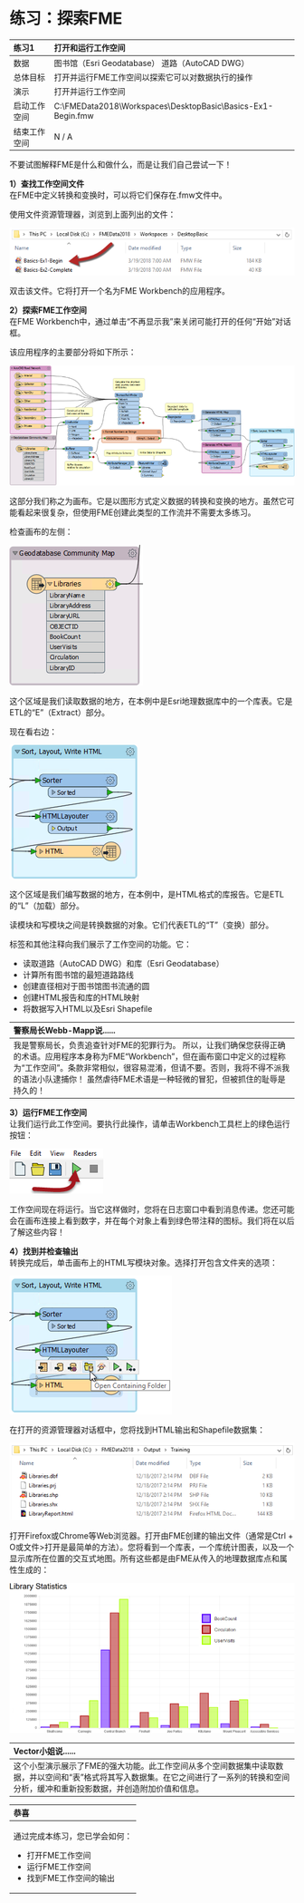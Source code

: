 # 练习：探索FME

|  练习1 |  打开和运行工作空间 |
| :--- | :--- |
| 数据 | 图书馆（Esri Geodatabase） 道路（AutoCAD DWG） |
| 总体目标 | 打开并运行FME工作空间以探索它可以对数据执行的操作 |
| 演示 | 打开并运行工作空间 |
| 启动工作空间 | C:\FMEData2018\Workspaces\DesktopBasic\Basics-Ex1-Begin.fmw |
| 结束工作空间 | N / A |

不要试图解释FME是什么和做什么，而是让我们自己尝试一下！

**1）查找工作空间文件**  
在FME中定义转换和变换时，可以将它们保存在.fmw文件中。

使用文件资源管理器，浏览到上面列出的文件：

[![](../../.gitbook/assets/img1.200.ex1.locateworkspace.png)](https://github.com/safesoftware/FMETraining/blob/Desktop-Basic-2018/DesktopBasic1Basics/Images/Img1.200.Ex1.LocateWorkspace.png)

双击该文件。它将打开一个名为FME Workbench的应用程序。

  
**2）探索FME工作空间**  
在FME Workbench中，通过单击“不再显示我”来关闭可能打开的任何“开始”对话框。

该应用程序的主要部分将如下所示：

[![](../../.gitbook/assets/img1.201.ex1.openedworkspace.png)](https://github.com/safesoftware/FMETraining/blob/Desktop-Basic-2018/DesktopBasic1Basics/Images/Img1.201.Ex1.OpenedWorkspace.png)

这部分我们称之为画布。它是以图形方式定义数据的转换和变换的地方。虽然它可能看起来很复杂，但使用FME创建此类型的工作流并不需要太多练习。

检查画布的左侧：

[![](../../.gitbook/assets/img1.202.ex1.bookmarkedreader.png)](https://github.com/safesoftware/FMETraining/blob/Desktop-Basic-2018/DesktopBasic1Basics/Images/Img1.202.Ex1.BookmarkedReader.png)

这个区域是我们读取数据的地方，在本例中是Esri地理数据库中的一个库表。它是ETL的“E”（Extract）部分。

现在看右边：

[![](../../.gitbook/assets/img1.203.ex1.bookmarkedwriter.png)](https://github.com/safesoftware/FMETraining/blob/Desktop-Basic-2018/DesktopBasic1Basics/Images/Img1.203.Ex1.BookmarkedWriter.png)

这个区域是我们编写数据的地方，在本例中，是HTML格式的库报告。它是ETL的“L”（加载）部分。

读模块和写模块之间是转换数据的对象。它们代表ETL的“T”（变换）部分。

标签和其他注释向我们展示了工作空间的功能。它：

* 读取道路（AutoCAD DWG）和库（Esri Geodatabase）
* 计算所有图书馆的最短道路路线
* 创建直径相对于图书馆图书流通的圆
* 创建HTML报告和库的HTML映射
* 将数据写入HTML以及Esri Shapefile

|  警察局长Webb-Mapp说...... |
| :--- |
|  我是警察局长，负责追查针对FME的犯罪行为。  所以，让我们确保您获得正确的术语。应用程序本身称为FME“Workbench”，但在画布窗口中定义的过程称为“工作空间”。条款非常相似，很容易混淆，但请不要。否则，我将不得不派我的语法小队逮捕你！  虽然虐待FME术语是一种轻微的冒犯，但被抓住的耻辱是持久的！ |

  
**3）运行FME工作空间**  
让我们运行此工作空间。要执行此操作，请单击Workbench工具栏上的绿色运行按钮：

[![](../../.gitbook/assets/img1.204.ex1.runbutton.png)](https://github.com/safesoftware/FMETraining/blob/Desktop-Basic-2018/DesktopBasic1Basics/Images/Img1.204.Ex1.RunButton.png)

工作空间现在将运行。当它这样做时，您将在日志窗口中看到消息传递。您还可能会在画布连接上看到数字，并在每个对象上看到绿色带注释的图标。我们将在以后了解这些内容！

  
**4）找到并检查输出**  
转换完成后，单击画布上的HTML写模块对象。选择打开包含文件夹的选项：

[![](../../.gitbook/assets/img1.205.ex1.opencontainingfolder.png)](https://github.com/safesoftware/FMETraining/blob/Desktop-Basic-2018/DesktopBasic1Basics/Images/Img1.205.Ex1.OpenContainingFolder.png)

在打开的资源管理器对话框中，您将找到HTML输出和Shapefile数据集：

[![](../../.gitbook/assets/img1.206.ex1.outputfiles.png)](https://github.com/safesoftware/FMETraining/blob/Desktop-Basic-2018/DesktopBasic1Basics/Images/Img1.206.Ex1.OutputFiles.png)

打开Firefox或Chrome等Web浏览器。打开由FME创建的输出文件（通常是Ctrl + O或文件&gt;打开是最简单的方法）。您将看到一个库表，一个库统计图表，以及一个显示库所在位置的交互式地图。所有这些都是由FME从传入的地理数据库点和属性生成的：

[![](../../.gitbook/assets/img1.207.ex1.htmloutput.png)](https://github.com/safesoftware/FMETraining/blob/Desktop-Basic-2018/DesktopBasic1Basics/Images/Img1.207.Ex1.HTMLOutput.png)

|  Vector小姐说...... |
| :--- |
|  这个小型演示展示了FME的强大功能。此工作空间从多个空间数据集中读取数据，并以空间和“表”格式将其写入数据集。在它之间进行了一系列的转换和空间分析，缓冲和重新投影数据，并创造附加价值和信息。 |

<table>
  <thead>
    <tr>
      <th style="text-align:left">恭喜</th>
    </tr>
  </thead>
  <tbody>
    <tr>
      <td style="text-align:left">
        <p>通过完成本练习，您已学会如何：
          <br />
        </p>
        <ul>
          <li>打开FME工作空间</li>
          <li>运行FME工作空间</li>
          <li>找到FME工作空间的输出</li>
        </ul>
      </td>
    </tr>
  </tbody>
</table>
